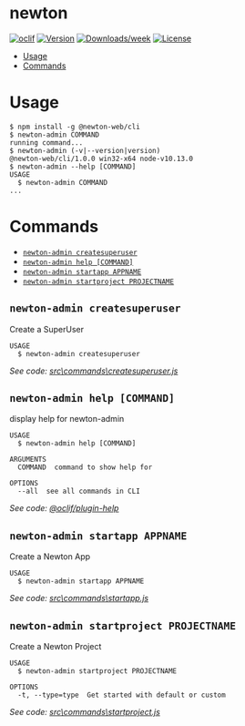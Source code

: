 newton
======



[![oclif](https://img.shields.io/badge/cli-oclif-brightgreen.svg)](https://oclif.io)
[![Version](https://img.shields.io/npm/v/newton.svg)](https://npmjs.org/package/newton)
[![Downloads/week](https://img.shields.io/npm/dw/newton.svg)](https://npmjs.org/package/newton)
[![License](https://img.shields.io/npm/l/newton.svg)](https://github.com/tdsprogramming/newton/blob/master/package.json)

<!-- toc -->
* [Usage](#usage)
* [Commands](#commands)
<!-- tocstop -->
# Usage
<!-- usage -->
```sh-session
$ npm install -g @newton-web/cli
$ newton-admin COMMAND
running command...
$ newton-admin (-v|--version|version)
@newton-web/cli/1.0.0 win32-x64 node-v10.13.0
$ newton-admin --help [COMMAND]
USAGE
  $ newton-admin COMMAND
...
```
<!-- usagestop -->
# Commands
<!-- commands -->
* [`newton-admin createsuperuser`](#newton-admin-createsuperuser)
* [`newton-admin help [COMMAND]`](#newton-admin-help-command)
* [`newton-admin startapp APPNAME`](#newton-admin-startapp-appname)
* [`newton-admin startproject PROJECTNAME`](#newton-admin-startproject-projectname)

## `newton-admin createsuperuser`

Create a SuperUser

```
USAGE
  $ newton-admin createsuperuser
```

_See code: [src\commands\createsuperuser.js](https://github.com/codexplore-io/newton/blob/v1.0.0/src\commands\createsuperuser.js)_

## `newton-admin help [COMMAND]`

display help for newton-admin

```
USAGE
  $ newton-admin help [COMMAND]

ARGUMENTS
  COMMAND  command to show help for

OPTIONS
  --all  see all commands in CLI
```

_See code: [@oclif/plugin-help](https://github.com/oclif/plugin-help/blob/v2.2.1/src\commands\help.ts)_

## `newton-admin startapp APPNAME`

Create a Newton App

```
USAGE
  $ newton-admin startapp APPNAME
```

_See code: [src\commands\startapp.js](https://github.com/codexplore-io/newton/blob/v1.0.0/src\commands\startapp.js)_

## `newton-admin startproject PROJECTNAME`

Create a Newton Project

```
USAGE
  $ newton-admin startproject PROJECTNAME

OPTIONS
  -t, --type=type  Get started with default or custom
```

_See code: [src\commands\startproject.js](https://github.com/codexplore-io/newton/blob/v1.0.0/src\commands\startproject.js)_
<!-- commandsstop -->
